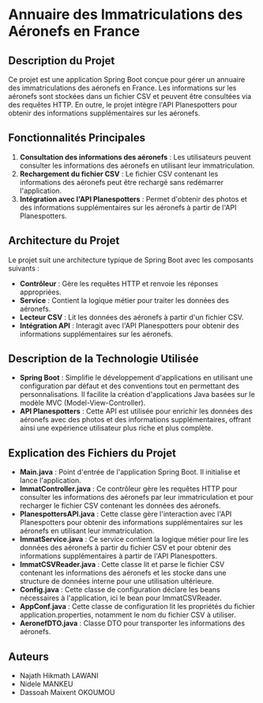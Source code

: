 # Annuaire des Immatriculations des Aéronefs en France

## Description du Projet

Ce projet est une application Spring Boot conçue pour gérer un annuaire des immatriculations des aéronefs en France. Les informations sur les aéronefs sont stockées dans un fichier CSV et peuvent être consultées via des requêtes HTTP. En outre, le projet intègre l'API Planespotters pour obtenir des informations supplémentaires sur les aéronefs.

## Fonctionnalités Principales

1. **Consultation des informations des aéronefs** : Les utilisateurs peuvent consulter les informations des aéronefs en utilisant leur immatriculation.
2. **Rechargement du fichier CSV** : Le fichier CSV contenant les informations des aéronefs peut être rechargé sans redémarrer l'application.
3. **Intégration avec l'API Planespotters** : Permet d'obtenir des photos et des informations supplémentaires sur les aéronefs à partir de l'API Planespotters.

## Architecture du Projet

Le projet suit une architecture typique de Spring Boot avec les composants suivants :

- **Contrôleur** : Gère les requêtes HTTP et renvoie les réponses appropriées.
- **Service** : Contient la logique métier pour traiter les données des aéronefs.
- **Lecteur CSV** : Lit les données des aéronefs à partir d'un fichier CSV.
- **Intégration API** : Interagit avec l'API Planespotters pour obtenir des informations supplémentaires sur les aéronefs.

## Description de la Technologie Utilisée

- **Spring Boot** : Simplifie le développement d'applications en utilisant une configuration par défaut et des conventions tout en permettant des personnalisations. Il facilite la création d'applications Java basées sur le modèle MVC (Model-View-Controller).
- **API Planespotters** : Cette API est utilisée pour enrichir les données des aéronefs avec des photos et des informations supplémentaires, offrant ainsi une expérience utilisateur plus riche et plus complète.

## Explication des Fichiers du Projet

- **Main.java** : Point d'entrée de l'application Spring Boot. Il initialise et lance l'application.
- **ImmatController.java** : Ce contrôleur gère les requêtes HTTP pour consulter les informations des aéronefs par leur immatriculation et pour recharger le fichier CSV contenant les données des aéronefs.
- **PlanespottersAPI.java** : Cette classe gère l'interaction avec l'API Planespotters pour obtenir des informations supplémentaires sur les aéronefs en utilisant leur immatriculation.
- **ImmatService.java** : Ce service contient la logique métier pour lire les données des aéronefs à partir du fichier CSV et pour obtenir des informations supplémentaires à partir de l'API Planespotters.
- **ImmatCSVReader.java** : Cette classe lit et parse le fichier CSV contenant les informations des aéronefs et les stocke dans une structure de données interne pour une utilisation ultérieure.
- **Config.java** : Cette classe de configuration déclare les beans nécessaires à l'application, ici le bean pour ImmatCSVReader.
- **AppConf.java** : Cette classe de configuration lit les propriétés du fichier application.properties, notamment le nom du fichier CSV à utiliser.
- **AeronefDTO.java** : Classe DTO pour transporter les informations des aéronefs.


## Auteurs

- Najath Hikmath LAWANI
- Nidele MANKEU
- Dassoah Maixent OKOUMOU


